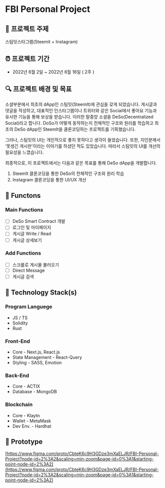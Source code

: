 # FBI Personal Project

## 🐝 프로젝트 주제

  스팀잇스타그램(Steemit + Instagram)

## ⏰ 프로젝트 기간

- 2022년 6월 2일 ~ 2022년 6월 16일 ( 2주 )

## 🔍 프로젝트 배경 및 목표

  소셜부분에서 최초의 dApp인 스팀잇(SteemIt)에 관심을 갖게 되었습니다. 게시글과 댓글을 작성하고, 대표적인 인스타그램이나 트위터와 같은 Social에서 좋아요 기능과 유사한 기능을 통해 보상을 받습니다. 이러한 탈중앙 소셜을 DeSo(Decentralized Social)라고 합니다. DoSo가 어떻게 동작하는지 전체적인 구조와 원리를 학습하고 최초의 DeSo dApp인 SteemIt을 클론코딩하는 프로젝트를 기획했습니다.

  그러나, 스팀잇의 UI는 개인적으로 좋지 못하다고 생각이 들었습니다. 또한, 지인분께서 ‘못생긴 게시판'이라는 이야기를 하셨던 적도 있었습니다. 따라서 스팀잇의 UI를 개선의 필요성을 느꼈습니다.

  최종적으로, 이 프로젝트에서는 다음과 같은 목표를 통해 DeSo dApp을 개발합니다.

1. SteemIt 클론코딩을 통한 DeSo의 전체적인 구조와 원리 학습
2. Instagram 클론코딩을 통한 UI/UX 개선

## 🚚 Functons

### Main Functions

- [ ] DeSo Smart Contract 개발
- [ ] 로그인 및 마이페이지
- [ ] 게시글 Write / Read
- [ ] 게시글 상세보기

### Add Functions

- [ ] 스크롤로 게시물 불러오기
- [ ] Direct Message
- [ ] 게시글 검색

## 🔨 Technology Stack(s)

### Program Languege

- JS / TS
- Solidity
- Rust

### Front-End

- Core - Next.js, React.js
- State Management - React-Query
- Styling - SASS, Emotion

### Back-End

- Core - ACTIX
- Database - MongoDB

### Blockchain

- Core - Klaytn
- Wallet - MetaMask
- Dev Env. - Hardhat

## 🌆 Prototype

[https://www.figma.com/proto/CbteK6c9H3GDze3mXaELJR/FBI-Personal-Project?node-id=2%3A2&scaling=min-zoom&page-id=0%3A1&starting-point-node-id=2%3A2](https://www.figma.com/proto/CbteK6c9H3GDze3mXaELJR/FBI-Personal-Project?node-id=2%3A2&scaling=min-zoom&page-id=0%3A1&starting-point-node-id=2%3A2)